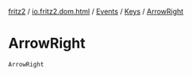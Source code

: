 [fritz2](../../../index.md) / [io.fritz2.dom.html](../../index.md) / [Events](../index.md) / [Keys](index.md) / [ArrowRight](./-arrow-right.md)

# ArrowRight

`ArrowRight`